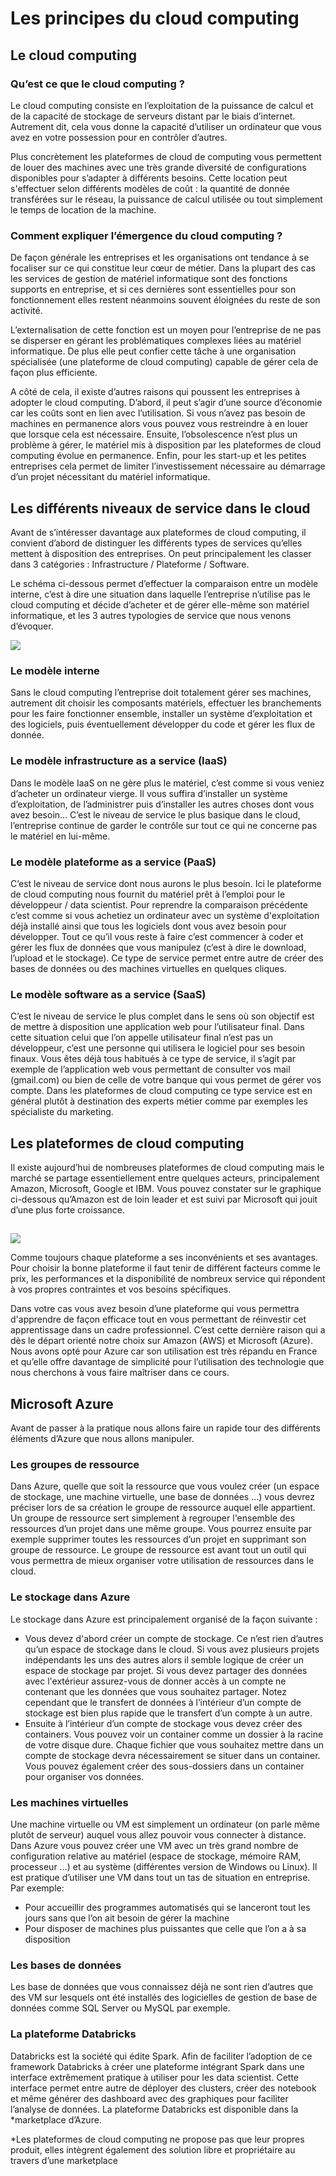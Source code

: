 # Les principes du cloud computing

## Le cloud computing


### Qu’est ce que le cloud computing ?

Le cloud computing consiste en l’exploitation de la puissance de calcul et de la capacité de stockage de serveurs distant par le biais d’internet. Autrement dit, cela vous donne la capacité d’utiliser un ordinateur que vous avez en votre possession pour en contrôler d’autres.

Plus concrètement les plateformes de cloud de computing vous permettent de louer des machines avec une très grande diversité de configurations disponibles pour s’adapter à différents besoins. Cette location peut s'effectuer selon différents modèles de coût : la quantité de donnée transférées sur le réseau, la puissance de calcul utilisée ou tout simplement le temps de location de la machine.


### Comment expliquer l’émergence du cloud computing ?

De façon générale les entreprises et les organisations ont tendance à se focaliser sur ce qui constitue leur cœur de métier. Dans la plupart des cas les services de gestion de matériel informatique sont des fonctions supports en entreprise, et si ces dernières sont essentielles pour son fonctionnement elles restent néanmoins souvent éloignées du reste de son activité.

L’externalisation de cette fonction est un moyen pour l’entreprise de ne pas se disperser en gérant les problématiques complexes liées au matériel informatique. De plus elle peut confier cette tâche à une organisation spécialisée (une plateforme de cloud computing) capable de gérer cela de façon plus efficiente.

A côté de cela, il existe d’autres raisons qui poussent les entreprises à adopter le cloud computing. D’abord, il peut s’agir d’une source d’économie car les coûts sont en lien avec l’utilisation. Si vous n’avez pas besoin de machines en permanence alors vous pouvez vous restreindre à en louer que lorsque cela est nécessaire. Ensuite, l’obsolescence n’est plus un problème à gérer, le matériel mis à disposition par les plateformes de cloud computing évolue en permanence. Enfin, pour les start-up et les petites entreprises cela permet de limiter l’investissement nécessaire au démarrage d’un projet nécessitant du matériel informatique.


## Les différents niveaux de service dans le cloud

Avant de s’intéresser davantage aux plateformes de cloud computing, il convient d’abord de distinguer les différents types de services qu’elles mettent à disposition des entreprises. On peut principalement les classer dans 3 catégories : Infrastructure / Plateforme / Software.

Le schéma ci-dessous permet d’effectuer la comparaison entre un modèle interne, c’est à dire une situation dans laquelle l’entreprise n’utilise pas le cloud computing et décide d’acheter et de gérer elle-même son matériel informatique, et les 3 autres typologies de service que nous venons d’évoquer.



![](https://drive.google.com/uc?export=view&id=16duJa00q4fbuFjUDUVQmniqqp9xk8klt)




### Le modèle interne

Sans le cloud computing l’entreprise doit totalement gérer ses machines, autrement dit choisir les composants matériels, effectuer les branchements pour les faire fonctionner ensemble, installer un système d’exploitation et des logiciels, puis éventuellement développer du code et gérer les flux de donnée.


### Le modèle infrastructure as a service (IaaS)

Dans le modèle IaaS on ne gère plus le matériel, c’est comme si vous veniez d’acheter un ordinateur vierge. Il vous suffira d’installer un système d’exploitation, de l’administrer puis d’installer les autres choses dont vous avez besoin… C’est le niveau de service le plus basique dans le cloud, l’entreprise continue de garder le contrôle sur tout ce qui ne concerne pas le matériel en lui-même.


### Le modèle plateforme as a service (PaaS)

C’est le niveau de service dont nous aurons le plus besoin. Ici le plateforme de cloud computing nous fournit du matériel prêt à l’emploi pour le développeur / data scientist. Pour reprendre la comparaison précédente c’est comme si vous achetiez un ordinateur avec un système d'exploitation déjà installé ainsi que tous les logiciels dont vous avez besoin pour développer. Tout ce qu’il vous reste à faire c’est commencer à coder et gérer les flux de données que vous manipulez (c’est à dire le download, l’upload et le stockage). Ce type de service permet entre autre de créer des bases de données ou des machines virtuelles en quelques cliques.


### Le modèle software as a service (SaaS)

C’est le niveau de service le plus complet dans le sens où son objectif est de mettre à disposition une application web pour l’utilisateur final. Dans cette situation celui que l’on appelle utilisateur final n’est pas un développeur, c’est une personne qui utilisera le logiciel pour ses besoin finaux. Vous êtes déjà tous habitués à ce type de service, il s’agit par exemple de l’application web vous permettant de consulter vos mail (gmail.com) ou bien de celle de votre banque qui vous permet de gérer vos compte. Dans les plateformes de cloud computing ce type service est en général plutôt à destination des experts métier comme par exemples les spécialiste du marketing.


## Les plateformes de cloud computing

Il existe aujourd’hui de nombreuses plateformes de cloud computing mais le marché se partage essentiellement entre quelques acteurs, principalement Amazon, Microsoft, Google et IBM. Vous pouvez constater sur le graphique ci-dessous qu’Amazon est de loin leader et est suivi par Microsoft qui jouit d’une plus forte croissance.


##

![](https://drive.google.com/uc?export=view&id=18ejo07Wi__wbAucrQMQmIAy5eNE6wCZa)


Comme toujours chaque plateforme a ses inconvénients et ses avantages. Pour choisir la bonne plateforme il faut tenir de différent facteurs comme le prix, les performances et la disponibilité de nombreux service qui répondent à vos propres contraintes et vos besoins spécifiques.

Dans votre cas vous avez besoin d’une plateforme qui vous permettra d'apprendre de façon efficace tout en vous permettant de réinvestir cet apprentissage dans un cadre professionnel. C’est cette dernière raison qui a dès le départ orienté notre choix sur Amazon (AWS) et Microsoft (Azure). Nous avons opté pour Azure car son utilisation est très répandu en France et qu’elle offre davantage de simplicité pour l’utilisation des technologie que nous cherchons à vous faire maîtriser dans ce cours.


## Microsoft Azure

Avant de passer à la pratique nous allons faire un rapide tour des différents éléments d’Azure que nous allons manipuler.


### Les groupes de ressource

Dans Azure, quelle que soit la ressource que vous voulez créer (un espace de stockage, une machine virtuelle, une base de données …) vous devrez préciser lors de sa création le groupe de ressource auquel elle appartient. Un groupe de ressource sert simplement à regrouper l'ensemble des ressources d’un projet dans une même groupe. Vous pourrez ensuite par exemple supprimer toutes les ressources d’un projet en supprimant son groupe de ressource. Le groupe de ressource est avant tout un outil qui vous permettra de mieux organiser votre utilisation de ressources dans le cloud.


### Le stockage dans Azure

Le stockage dans Azure est principalement organisé de la façon suivante :



*   Vous devez d'abord créer un compte de stockage. Ce n’est rien d’autres qu’un espace de stockage dans le cloud. Si vous avez plusieurs projets indépendants les uns des autres alors il semble logique de créer un espace de stockage par projet. Si vous devez partager des données avec l'extérieur assurez-vous de donner accès à un compte ne contenant que les données que vous souhaitez partager. Notez cependant que le transfert de données à l’intérieur d’un compte de stockage est bien plus rapide que le transfert d’un compte à un autre.
*   Ensuite à l’intérieur d’un compte de stockage vous devez créer des containers. Vous pouvez voir un container comme un dossier à la racine de votre disque dure. Chaque fichier que vous souhaitez mettre dans un compte de stockage devra nécessairement se situer dans un container. Vous pouvez également créer des sous-dossiers dans un container pour organiser vos données.


### Les machines virtuelles

Une machine virtuelle ou VM est simplement un ordinateur (on parle même plutôt de serveur) auquel vous allez pouvoir vous connecter à distance. Dans Azure vous pouvez créer une VM avec un très grand nombre de configuration relative au matériel (espace de stockage, mémoire RAM, processeur …) et au système (différentes version de Windows ou Linux). Il est pratique d’utiliser une VM dans tout un tas de situation en entreprise. Par exemple:



*   Pour accueillir des programmes automatisés qui se lanceront tout les jours sans que l’on ait besoin de gérer la machine
*   Pour disposer de machines plus puissantes que celle que l’on a à sa disposition


### Les bases de données

Les base de données que vous connaissez déjà ne sont rien d’autres que des VM sur lesquels ont été installés des logicielles de gestion de base de données comme SQL Server ou MySQL par exemple.


### La plateforme Databricks

Databricks est la société qui édite Spark. Afin de faciliter l’adoption de ce framework Databricks à créer une plateforme intégrant Spark dans une interface extrêmement pratique à utiliser pour les data scientist. Cette interface permet entre autre de déployer des clusters, créer des notebook et même générer des dashboard avec des graphiques pour faciliter l’analyse de données. La plateforme Databricks est disponible dans la *marketplace d’Azure.

*Les plateformes de cloud computing ne propose pas que leur propres produit, elles intègrent également des solution libre et propriétaire au travers d’une marketplace
